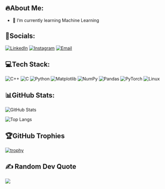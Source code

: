 ## 🔥About Me:
- 🌱 I’m currently learning Machine Learning

## 💠Socials:
[![LinkedIn](https://img.shields.io/badge/LinkedIn-0077B5?style=for-the-badge&logo=linkedin&logoColor=white)](https://linkedin.com/in/happy-saxena)
[![Instagram](https://img.shields.io/badge/Instagram-E4405F?style=for-the-badge&logo=instagram&logoColor=white)](https://instagram.com/happy_roboism_18)
[![Email](https://img.shields.io/badge/Email-D14836?style=for-the-badge&logo=gmail&logoColor=white)](mailto:saxenahappy5347@gmail.com)

## 💻Tech Stack:
![C++](https://img.shields.io/badge/C++-00599C?style=for-the-badge&logo=c%2B%2B&logoColor=white)
![C](https://img.shields.io/badge/C-00599C?style=for-the-badge&logo=c&logoColor=white)
![Python](https://img.shields.io/badge/Python-3776AB?style=for-the-badge&logo=python&logoColor=white)
![Matplotlib](https://img.shields.io/badge/Matplotlib-000000?style=for-the-badge&logo=matplotlib&logoColor=white)
![NumPy](https://img.shields.io/badge/Numpy-013243?style=for-the-badge&logo=numpy&logoColor=white)
![Pandas](https://img.shields.io/badge/Pandas-150458?style=for-the-badge&logo=pandas&logoColor=white)
![PyTorch](https://img.shields.io/badge/PyTorch-EE4C2C?style=for-the-badge&logo=pytorch&logoColor=white)
![Linux](https://img.shields.io/badge/Linux-FCC624?style=for-the-badge&logo=linux&logoColor=black)

## 📊GitHub Stats:

![GitHub Stats](https://github-readme-stats.vercel.app/api?username=HappySaxena&show_icons=true&theme=radical)

![Top Langs](https://github-readme-stats.vercel.app/api/top-langs/?username=HappySaxena&layout=compact&theme=radical)

## 🏆GitHub Trophies
[![trophy](https://github-profile-trophy.vercel.app/?username=HappySaxena&theme=radical)](https://github.com/ryo-ma/github-profile-trophy)


## ✍️ Random Dev Quote
![](https://quotes-github-readme.vercel.app/api?type=horizontal&theme=radical)




<!--
**HappySaxena/HappySaxena** is a ✨ _special_ ✨ repository because its `README.md` (this file) appears on your GitHub profile.

Here are some ideas to get you started:

- 🔭 I’m currently working on ...
- 🌱 I’m currently learning ...
- 👯 I’m looking to collaborate on ...
- 🤔 I’m looking for help with ...
- 💬 Ask me about ...
- 📫 How to reach me: ...
- 😄 Pronouns: ...
- ⚡ Fun fact: ...
-->
